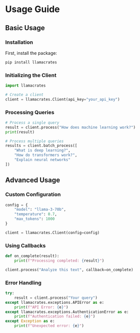 # Usage Guide

## Basic Usage

### Installation

First, install the package:

```bash
pip install llamacrates
```

### Initializing the Client

```python
import llamacrates

# Create a client
client = llamacrates.Client(api_key="your_api_key")
```

### Processing Queries

```python
# Process a single query
result = client.process("How does machine learning work?")
print(result)

# Process multiple queries
results = client.batch_process([
    "What is deep learning?",
    "How do transformers work?",
    "Explain neural networks"
])
```

## Advanced Usage

### Custom Configuration

```python
config = {
    "model": "llama-3-70b",
    "temperature": 0.7,
    "max_tokens": 1000
}

client = llamacrates.Client(config=config)
```

### Using Callbacks

```python
def on_complete(result):
    print(f"Processing completed: {result}")

client.process("Analyze this text", callback=on_complete)
```

### Error Handling

```python
try:
    result = client.process("Your query")
except llamacrates.exceptions.APIError as e:
    print(f"API Error: {e}")
except llamacrates.exceptions.AuthenticationError as e:
    print(f"Authentication failed: {e}")
except Exception as e:
    print(f"Unexpected error: {e}")
```
